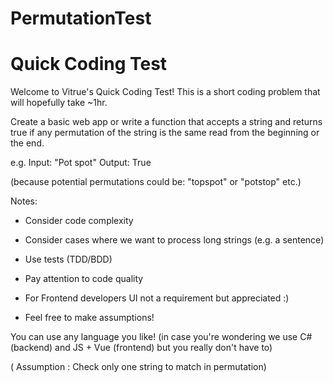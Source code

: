 # PermutationTest
# Quick Coding Test

Welcome to Vitrue's Quick Coding Test! This is a short coding problem that will hopefully take ~1hr.

Create a basic web app or write a function that accepts a string and returns true if any permutation of the string is the same read from the beginning or the end.

e.g. Input: "Pot spot" Output: True 

(because potential permutations could be: "topspot" or "potstop" etc.)

Notes:

- Consider code complexity

- Consider cases where we want to process long strings (e.g. a sentence)

- Use tests (TDD/BDD)

- Pay attention to code quality

- For Frontend developers UI not a requirement but appreciated :) 

- Feel free to make assumptions!

You can use any language you like! (in case you're wondering we use C# (backend) and JS + Vue (frontend) but you really don't have to)


( Assumption : Check only one string to match in permutation)
